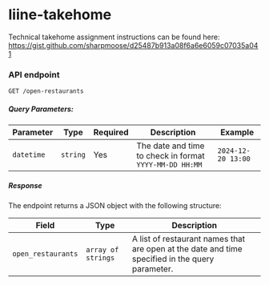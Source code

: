 # liine-takehome

Technical takehome assignment instructions can be found here: https://gist.github.com/sharpmoose/d25487b913a08f6a6e6059c07035a041

### API endpoint
`GET /open-restaurants`

##### Query Parameters:
| Parameter   | Type     | Required | Description                            | Example           |
|-------------|----------|----------|----------------------------------------|-------------------|
| `datetime`  | `string` | Yes      | The date and time to check in format `YYYY-MM-DD HH:MM` | `2024-12-20 13:00` |

##### Response
The endpoint returns a JSON object with the following structure:

| Field              | Type              | Description                                              |
|---------------------|-------------------|----------------------------------------------------------|
| `open_restaurants` | `array of strings` | A list of restaurant names that are open at the date and time specified in the query parameter. |
